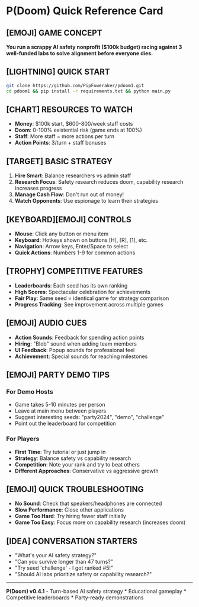 # P(Doom) Quick Reference Card

## [EMOJI] GAME CONCEPT
**You run a scrappy AI safety nonprofit ($100k budget) racing against 3 well-funded labs to solve alignment before everyone dies.**

## [LIGHTNING] QUICK START
```bash
git clone https://github.com/PipFoweraker/pdoom1.git
cd pdoom1 && pip install -r requirements.txt && python main.py
```

## [CHART] RESOURCES TO WATCH
- **Money**: $100k start, $600-800/week staff costs
- **Doom**: 0-100% existential risk (game ends at 100%)
- **Staff**: More staff = more actions per turn
- **Action Points**: 3/turn + staff bonuses

## [TARGET] BASIC STRATEGY
1. **Hire Smart**: Balance researchers vs admin staff
2. **Research Focus**: Safety research reduces doom, capability research increases progress
3. **Manage Cash Flow**: Don't run out of money!
4. **Watch Opponents**: Use espionage to learn their strategies

## [KEYBOARD][EMOJI] CONTROLS
- **Mouse**: Click any button or menu item
- **Keyboard**: Hotkeys shown on buttons [H], [R], [1], etc.
- **Navigation**: Arrow keys, Enter/Space to select
- **Quick Actions**: Numbers 1-9 for common actions

## [TROPHY] COMPETITIVE FEATURES
- **Leaderboards**: Each seed has its own ranking
- **High Scores**: Spectacular celebration for achievements
- **Fair Play**: Same seed = identical game for strategy comparison
- **Progress Tracking**: See improvement across multiple games

## [EMOJI] AUDIO CUES
- **Action Sounds**: Feedback for spending action points
- **Hiring**: "Blob" sound when adding team members
- **UI Feedback**: Popup sounds for professional feel
- **Achievement**: Special sounds for reaching milestones

## [EMOJI] PARTY DEMO TIPS

### For Demo Hosts
- Game takes 5-10 minutes per person
- Leave at main menu between players
- Suggest interesting seeds: "party2024", "demo", "challenge"
- Point out the leaderboard for competition

### For Players
- **First Time**: Try tutorial or just jump in
- **Strategy**: Balance safety vs capability research
- **Competition**: Note your rank and try to beat others
- **Different Approaches**: Conservative vs aggressive growth

## [EMOJI] QUICK TROUBLESHOOTING
- **No Sound**: Check that speakers/headphones are connected
- **Slow Performance**: Close other applications
- **Game Too Hard**: Try hiring fewer staff initially
- **Game Too Easy**: Focus more on capability research (increases doom)

## [IDEA] CONVERSATION STARTERS
- "What's your AI safety strategy?"
- "Can you survive longer than 47 turns?"
- "Try seed 'challenge' - I got ranked #5!"
- "Should AI labs prioritize safety or capability research?"

---
**P(Doom) v0.4.1** - Turn-based AI safety strategy * Educational gameplay * Competitive leaderboards * Party-ready demonstrations
